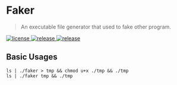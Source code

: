 # Faker
> An executable file generator that used to fake other program.

<p>
  <a href="https://raw.githubusercontent.com/songquanpeng/faker/main/LICENSE">
    <img src="https://img.shields.io/github/license/songquanpeng/faker?color=brightgreen" alt="license">
  </a>
  <a href="https://github.com/songquanpeng/faker/releases/latest">
    <img src="https://img.shields.io/github/v/release/songquanpeng/faker?color=brightgreen&include_prereleases" alt="release">
  </a>
  <a href="https://github.com/songquanpeng/faker/releases/latest">
    <img src="https://img.shields.io/github/downloads/songquanpeng/faker/total?color=brightgreen&include_prereleases" alt="release">
  </a>
</p>

## Basic Usages
```shell
ls | ./faker > tmp && chmod u+x ./tmp && ./tmp
ls | ./faker tmp && ./tmp
```
